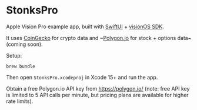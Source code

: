 # StonksPro

Apple Vision Pro example app, built with [SwiftUI](https://developer.apple.com/xcode/swiftui/) + [visionOS SDK](https://developer.apple.com/documentation/visionos/).

It uses [CoinGecko](https://www.coingecko.com/en/api) for crypto data and ~[Polygon.io](https://polygon.io/) for stock + options data~ (coming soon).

Setup:

```
brew bundle
```

Then open `StonksPro.xcodeproj` in Xcode 15+ and run the app.

Obtain a free Polygon.io API key from https://polygon.io/ (note: free API key is limited to 5 API calls per minute, but pricing plans are available for higher rate limits).
